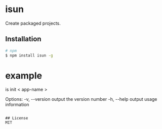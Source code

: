 # isun
Create packaged projects.

## Installation
```bash
# npm
$ npm install isun -g
```

# example
is init < app-name >


Options:
  -v, --version        output the version number
  -h, --help           output usage information
```

## License
MIT